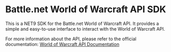 # Battle.net World of Warcraft API SDK

This is a NET9 SDK for the Battle.net World of Warcraft API. It provides a simple and easy-to-use interface to interact with the World of Warcraft API.

For more information about the API, please refer to the official documentation: [World of Warcraft API Documentation](https://develop.battle.net/documentation/world-of-warcraft/game-data-apis)